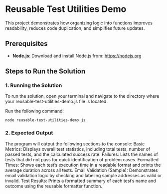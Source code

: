 # Reusable Test Utilities Demo

This project demonstrates how organizing logic into functions improves readability, reduces code duplication, and simplifies future updates.

## Prerequisites

- **Node.js**: Download and install Node.js from: https://nodejs.org

## Steps to Run the Solution

### 1. Running the Solution

To run the solution, open your terminal and navigate to the directory where your reusable-test-utilities-demo.js file is located.

Run the following command:

```bash
node reusable-test-utilities-demo.js
```

### 2. Expected Output

The program will output the following sections to the console:
Basic Metrics: Displays overall test statistics, including total tests, number of passed tests, and the calculated success rate.
Failures: Lists the names of tests that did not pass for quick identification of problem cases.
Formatted Times: Shows each test’s execution time in a readable format and prints the average duration across all tests.
Email Validation (Sample): Demonstrates email validation logic by checking and labeling sample addresses as valid or invalid.
Test Results: Prints a formatted summary of each test’s name and outcome using the reusable formatter function.
